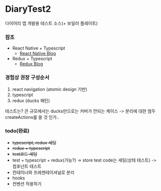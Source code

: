 # DiaryTest2

다이어리 앱 개발용 테스트 소스(+ 보일러 플레이트)

### 참조

* React Native + Typescript
    * [React Native Blog](https://facebook.github.io/react-native/blog/2018/05/07/using-typescript-with-react-native)
* Redux + Typescript
    * [Redux Blog](https://redux.js.org/recipes/usage-with-typescript)


### 경험상 권장 구성순서

1. react navigation (atomic design 기반)
2. typescript
3. redux (ducks 패턴)

테스트는?
큰 규모에서는 ducks만으로는 커버가 안되는 케이스 -> 분리에 대한 염두
createActions를 쓸 것 인가..


### todo(~~완료~~)

- ~~typescript, redux 세팅~~
- ~~redux + typescript~~
- ~~test코드 세팅~~
- test + typescript + redux(가능?) -> store test code는 세팅(상태 테스트) -> 컴포넌트 테스트
- 컨테이너와 프레젠테이셔널로 분리
- hooks
- 컨벤션 적용하기